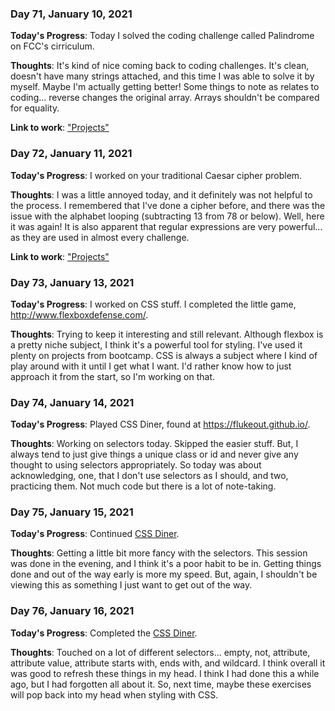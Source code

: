 ### Day 71, January 10, 2021

**Today's Progress**: Today I solved the coding challenge called Palindrome on FCC's cirriculum.

**Thoughts**: It's kind of nice coming back to coding challenges. It's clean, doesn't have many strings attached, and this time I was able to solve it by myself. Maybe I'm actually getting better! Some things to note as relates to coding... reverse changes the original array. Arrays shouldn't be compared for equality.

**Link to work**: ["Projects"](https://github.com/jdemarc/100-days-of-code/tree/main/fcc-js-algorithms-dstructures/algorithms-projects)

### Day 72, January 11, 2021

**Today's Progress**: I worked on your traditional Caesar cipher problem.

**Thoughts**: I was a little annoyed today, and it definitely was not helpful to the process. I remembered that I've done a cipher before, and there was the issue with the alphabet looping (subtracting 13 from 78 or below). Well, here it was again! It is also apparent that regular expressions are very powerful... as they are used in almost every challenge.

**Link to work**: ["Projects"](https://github.com/jdemarc/100-days-of-code/tree/main/fcc-js-algorithms-dstructures/algorithms-projects)

### Day 73, January 13, 2021

**Today's Progress**: I worked on CSS stuff. I completed the little game, http://www.flexboxdefense.com/.

**Thoughts**: Trying to keep it interesting and still relevant. Although flexbox is a pretty niche subject, I think it's a powerful tool for styling. I've used it plenty on projects from bootcamp. CSS is always a subject where I kind of play around with it until I get what I want. I'd rather know how to just approach it from the start, so I'm working on that.

### Day 74, January 14, 2021

**Today's Progress**: Played CSS Diner, found at https://flukeout.github.io/.

**Thoughts**: Working on selectors today. Skipped the easier stuff. But, I always tend to just give things a unique class or id and never give any thought to using selectors appropriately. So today was about acknowledging, one, that I don't use selectors as I should, and two, practicing them. Not much code but there is a lot of note-taking.

### Day 75, January 15, 2021

**Today's Progress**: Continued [CSS Diner](https://flukeout.github.io/).

**Thoughts**: Getting a little bit more fancy with the selectors. This session was done in the evening, and I think it's a poor habit to be in. Getting things done and out of the way early is more my speed. But, again, I shouldn't be viewing this as something I just want to get out of the way.

### Day 76, January 16, 2021

**Today's Progress**: Completed the [CSS Diner](https://flukeout.github.io/).

**Thoughts**: Touched on a lot of different selectors... empty, not, attribute, attribute value, attribute starts with, ends with, and wildcard. I think overall it was good to refresh these things in my head. I think I had done this a while ago, but I had forgotten all about it. So, next time, maybe these exercises will pop back into my head when styling with CSS.
